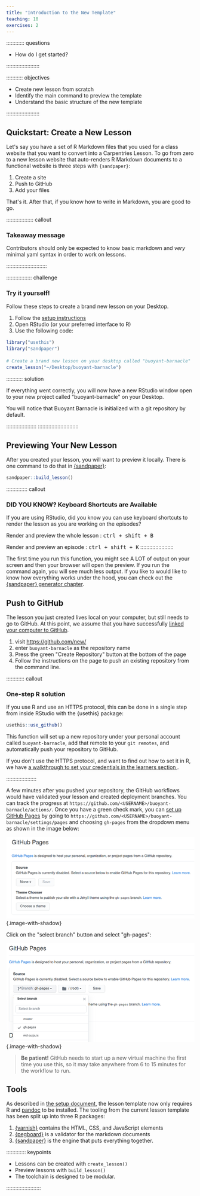 ```yaml
---
title: "Introduction to the New Template"
teaching: 10
exercises: 2
---
```


:::::::::::: questions

 - How do I get started?

::::::::::::::::::::::

::::::::::: objectives

- Create new lesson from scratch
- Identify the main command to preview the template
- Understand the basic structure of the new template

::::::::::::::::::::::


## Quickstart: Create a New Lesson

Let's say you have a set of R Markdown files that you used for a class website
that you want to convert into a Carpentries Lesson. To go from zero to a new 
lesson website that auto-renders R Markdown documents to a functional website is
three steps with `{sandpaper}`:

1. Create a site
2. Push to GitHub
3. Add your files

That's it. After that, if you know how to write in Markdown, you are good to go.

:::::::::::::::::: callout

### Takeaway message

Contributors should only be expected to know basic markdown and *very* minimal
yaml syntax in order to work on lessons.

:::::::::::::::::::::::::::

::::::::::::::::: challenge

### Try it yourself!

Follow these steps to create a brand new lesson on your Desktop.

1. Follow the [setup instructions](setup.html)
2. Open RStudio (or your preferred interface to R)
3. Use the following code:

```r
library("usethis")
library("sandpaper")

# Create a brand new lesson on your desktop called "buoyant-barnacle"
create_lesson("~/Desktop/buoyant-barnacle")
```

::::::::::: solution

If everything went correctly, you will now have a new RStudio window open to
your new project called "buoyant-barnacle" on your Desktop. 

You will notice that Buoyant Barnacle is initialized with a git repository by 
default.

::::::::::::::::::::
:::::::::::::::::::::::::::

## Previewing Your New Lesson

After you created your lesson, you will want to preview it locally. There is one
command to do that in [{sandpaper}]:

```r
sandpaper::build_lesson()
```

:::::::::::::: callout

### DID YOU KNOW? Keyboard Shortcuts are Available

If you are using RStudio, did you know you can use keyboard shortcuts to render
the lesson as you are working on the episodes?

Render and preview the whole lesson
:    <kbd>ctrl + shift + B</kbd>

Render and preview an episode
:    <kbd>ctrl + shift + K</kbd>
::::::::::::::::::::::

The first time you run this function, you might see A LOT of output on your
screen and then your browser will open the preview. If you run the command 
again, you will see much less output. If you like to would like to know how
everything works under the hood, you can check out the [{sandpaper} generator
chapter](sandpaper.html).

## Push to GitHub

The lesson you just created lives local on your computer, but still needs to go
to GitHub. At this point, we assume that you have successfully [linked your 
computer to GitHub](setup.html#connect-to-github-1).

1. visit <https://github.com/new/>
2. enter `buoyant-barnacle` as the repository name
3. Press the green "Create Repository" button at the bottom of the page
4. Follow the instructions on the page to push an existing repository from the
   command line. 

:::::::::::: callout

### One-step R solution

If you use R and use an HTTPS protocol, this can be done in a single step from
inside RStudio with the {usethis} package:

```r
usethis::use_github()
```

This function will set up a new repository under your personal account called
`buoyant-barnacle`, add that remote to your `git remotes`, and automatically
push your repository to GitHub. 

If you don't use the HTTPS protocol, and want to find out how to set it in R,
we have [a walkthrough to set your credentials in the learners section
](github-pat.html).

::::::::::::::::::::

A few minutes after you pushed your repository, the GitHub workflows would have
validated your lesson and created deployment branches. You can track the
progress at `https://github.com/<USERNAME>/buoyant-barnacle/actions/`. Once you
have a green check mark, you can [set up GitHub
Pages](https://docs.github.com/en/github/working-with-github-pages/configuring-a-publishing-source-for-your-github-pages-site)
by going to `https://github.com/<USERNAME>/buoyant-barnacle/settings/pages` and
choosing `gh-pages` from the dropdown menu as shown in the image below:

![screencapture of the initial view of the GitHub Pages section of the settings tab](fig/github-pages-none.png){.image-with-shadow}

Click on the "select branch" button and select "gh-pages":

![screencapture of expanded "select branch" button with "gh-pages" selected](fig/github-pages-gh-pages.png){.image-with-shadow}

> **Be patient!** GitHub needs to start up a new virtual machine the first time
> you use this, so it may take anywhere from 6 to 15 minutes for the workflow
> to run.

## Tools

As described in [the setup document](setup.html), the lesson template now only
requires R and [pandoc] to be installed. The tooling from the current lesson
template has been split up into three R packages:

1. [{varnish}] contains the HTML, CSS, and JavaScript elements
1. [{pegboard}] is a validator for the markdown documents
1. [{sandpaper}] is the engine that puts everything together. 

::::::::::::: keypoints

- Lessons can be created with `create_lesson()`
- Preview lessons with `build_lesson()`
- The toolchain is designed to be modular.

:::::::::::::::::::::::


<!-- Please do not delete anything below this line -->

[{varnish}]: template.html
[{pegboard}]: validator.html
[{sandpaper}]: engine.html
[pandoc]: https://pandoc.org/
